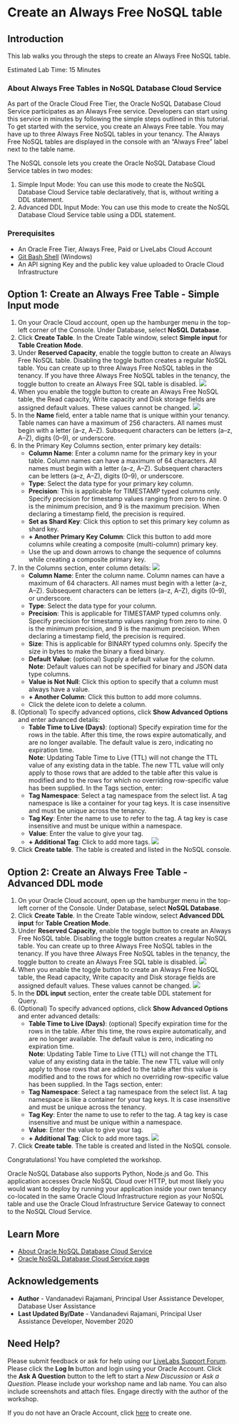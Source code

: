 # Create an Always Free NoSQL table

## Introduction

This lab walks you through the steps to create an Always Free NoSQL table.

Estimated Lab Time: 15 Minutes

### **About Always Free Tables in NoSQL Database Cloud Service**

As part of the Oracle Cloud Free Tier, the Oracle NoSQL Database Cloud Service participates as an Always Free service. Developers can start using this service in minutes by following the simple steps outlined in this tutorial. To get started with the service, you create an Always Free table. You may have up to three Always Free NoSQL tables in your tenancy. The Always Free NoSQL tables are displayed in the console with an “Always Free” label next to the table name.

The NoSQL console lets you create the Oracle NoSQL Database Cloud Service tables in two modes:

  1. Simple Input Mode: You can use this mode to create the NoSQL Database Cloud Service table declaratively, that is, without writing a DDL statement.
  2. Advanced DDL Input Mode: You can use this mode to create the NoSQL Database Cloud Service table using a DDL statement.

### **Prerequisites**

*  An Oracle Free Tier, Always Free, Paid or LiveLabs Cloud Account
* [Git Bash Shell](https://gitforwindows.org/) (Windows)
* An API signing Key and the public key value uploaded to Oracle Cloud Infrastructure

## **Option 1:** Create an Always Free Table - Simple Input mode
1. On your Oracle Cloud account, open up the hamburger menu in the top-left corner of the Console. Under Database, select **NoSQL Database**.
2. Click **Create Table**. In the Create Table window, select  **Simple input** for **Table Creation Mode**.
3. Under **Reserved Capacity**, enable the toggle button to create an Always Free NoSQL table. Disabling the toggle button creates a regular NoSQL table. You can create up to three Always Free NoSQL tables in the tenancy. If you have three Always Free NoSQL tables in the tenancy, the toggle button to create an Always Free SQL table is disabled.
  ![](./images/crt_reg_tbl.png)
4. When you enable the toggle button to create an Always Free NoSQL table, the Read capacity, Write capacity and Disk storage fields are assigned default values. These values cannot be changed.
  ![](./images/crt_free_tbl.png)
5. In the **Name** field, enter a table name that is unique within your tenancy. Table names can have a maximum of 256 characters. All names must begin with a letter (a–z, A–Z). Subsequent characters can be letters (a–z, A–Z), digits (0–9), or underscore.
6. In the Primary Key Columns section, enter primary key details:
    * **Column Name**: Enter a column name for the primary key in your table. Column names can have a maximum of 64 characters. All names must begin with a letter (a–z, A–Z). Subsequent characters can be letters (a–z, A–Z), digits (0–9), or underscore.
    * **Type**: Select the data type for your primary key column.
    * **Precision**: This is applicable for TIMESTAMP typed columns only. Specify precision for timestamp values ranging from zero to nine. 0 is the minimum precision, and 9 is the maximum precision. When declaring a timestamp field, the precision is required.
    * **Set as Shard Key**: Click this option to set this primary key column as shard key.
    * **+ Another Primary Key Column**: Click this button to add more columns while creating a composite (multi-column) primary key.
    * Use the up and down arrows to change the sequence of columns while creating a composite primary key.
7. In the Columns section, enter column details:
    ![](./images/add_col.png)
    * **Column Name**: Enter the column name. Column names can have a maximum of 64 characters. All names must begin with a letter (a–z, A–Z). Subsequent characters can be letters (a–z, A–Z), digits (0–9), or underscore.
    * **Type**: Select the data type for your column.
    * **Precision**: This is applicable for TIMESTAMP typed columns only. Specify precision for timestamp values ranging from zero to nine. 0 is the minimum precision, and 9 is the maximum precision. When declaring a timestamp field, the precision is required.
    * **Size**: This is applicable for BINARY typed columns only. Specify the size in bytes to make the binary a fixed binary.
    * **Default Value**: (optional) Supply a default value for the column.
  **Note**: Default values can not be specified for binary and JSON data type columns.
    * **Value is Not Null**: Click this option to specify that a column must always have a value.
    * **+ Another Column**: Click this button to add more columns.
    * Click the delete icon to delete a column.
8. (Optional) To specify advanced options, click **Show Advanced Options** and enter advanced details:
    * **Table Time to Live (Days)**: (optional) Specify expiration time for the rows in the table. After this time, the rows expire automatically, and are no longer available. The default value is zero, indicating no expiration time.  
  **Note**: Updating Table Time to Live (TTL) will not change the TTL value of any existing data in the table. The new TTL value will only apply to those rows that are added to the table after this value is modified and to the rows for which no overriding row-specific value has been supplied.
  In the Tags section, enter:
    * **Tag Namespace**: Select a tag namespace from the select list. A tag namespace is like a container for your tag keys. It is case insensitive and must be unique across the tenancy.
    * **Tag Key**: Enter the name to use to refer to the tag. A tag key is case insensitive and must be unique within a namespace.
    * **Value**: Enter the value to give your tag.
    * **+ Additional Tag**: Click to add more tags.
![](./images/crt_tab_adv_opt.png)
9. Click **Create table**.
The table is created and listed in the NoSQL console.

## **Option 2:** Create an Always Free Table - Advanced DDL mode
1. On your Oracle Cloud account, open up the hamburger menu in the top-left corner of the Console. Under Database, select **NoSQL Database**.
2. Click **Create Table**. In the Create Table window, select  **Advanced DDL input** for **Table Creation Mode**.
3. Under **Reserved Capacity**, enable the toggle button to create an Always Free NoSQL table. Disabling the toggle button creates a regular NoSQL table. You can create up to three Always Free NoSQL tables in the tenancy. If you have three Always Free NoSQL tables in the tenancy, the toggle button to create an Always Free SQL table is disabled.
  ![](./images/crt_tab_ddlmode.png)
4. When you enable the toggle button to create an Always Free NoSQL table, the Read capacity, Write capacity and Disk storage fields are assigned default values. These values cannot be changed.
  ![](./images/crtfree_ddlmode.png)
5. In the **DDL input** section, enter the create table DDL statement for Query.
6. (Optional) To specify advanced options, click **Show Advanced Options** and enter advanced details:
    * **Table Time to Live (Days)**: (optional) Specify expiration time for the rows in the table. After this time, the rows expire automatically, and are no longer available. The default value is zero, indicating no expiration time.  
  **Note**: Updating Table Time to Live (TTL) will not change the TTL value of any existing data in the table. The new TTL value will only apply to those rows that are added to the table after this value is modified and to the rows for which no overriding row-specific value has been supplied.
  In the Tags section, enter:
    * **Tag Namespace**: Select a tag namespace from the select list. A tag namespace is like a container for your tag keys. It is case insensitive and must be unique across the tenancy.
    * **Tag Key**: Enter the name to use to refer to the tag. A tag key is case insensitive and must be unique within a namespace.
    * **Value**: Enter the value to give your tag.
    * **+ Additional Tag**: Click to add more tags.
![](./images/crt_tab_adv_opt.png)
7. Click **Create table**.
The table is created and listed in the NoSQL console.

Congratulations! You have completed the workshop.

Oracle NoSQL Database also supports Python, Node.js and Go. This application accesses Oracle NoSQL Cloud over HTTP, but most likely you would want to deploy by running your application inside your own tenancy co-located in the same Oracle Cloud Infrastructure region as your NoSQL table and use the Oracle Cloud Infrastructure Service Gateway to connect to the NoSQL Cloud Service.

## Learn More

* [About Oracle NoSQL Database Cloud Service](https://docs.oracle.com/pls/topic/lookup?ctx=cloud&id=CSNSD-GUID-88373C12-018E-4628-B241-2DFCB7B16DE8)
* [Oracle NoSQL Database Cloud Service page](https://cloud.oracle.com/en_US/nosql)

## Acknowledgements
* **Author** - Vandanadevi Rajamani, Principal User Assistance Developer, Database User Assistance
* **Last Updated By/Date** - Vandanadevi Rajamani, Principal User Assistance Developer, November 2020

## Need Help?
Please submit feedback or ask for help using our [LiveLabs Support Forum](https://community.oracle.com/tech/developers/categories/livelabsdiscussions). Please click the **Log In** button and login using your Oracle Account. Click the **Ask A Question** button to the left to start a *New Discussion* or *Ask a Question*.  Please include your workshop name and lab name.  You can also include screenshots and attach files.  Engage directly with the author of the workshop.

If you do not have an Oracle Account, click [here](https://profile.oracle.com/myprofile/account/create-account.jspx) to create one.

